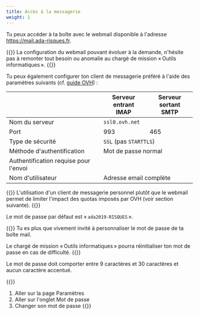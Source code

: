 ```yaml
---
title: Accès à la messagerie
weight: 1
---
```

Tu peux accéder à ta boîte avec le webmail disponible à l'adresse https://mail.ada-risques.fr.

{{<panel style="info">}}
La configuration du webmail pouvant évoluer à la demande, n'hésite pas à remonter tout besoin ou anomalie au chargé de mission « Outils informatiques ».
{{</panel>}}

Tu peux également configurer ton client de messagerie préféré à l'aide des paramètres suivants (cf. [guide OVH](https://docs.ovh.com/fr/emails/generalites-sur-les-emails-mutualises/#rappel-des-parametres-imap-et-pop)) :

<table class="table table-sm text-center">
    <thead class="thead-light">
        <tr>
            <th></th>
            <th>Serveur entrant<br/><b>IMAP</b></th>
            <th>Serveur sortant<br/><b>SMTP</b></th>
        </tr>
    </thead>
    <tbody>
        <tr>
            <td>Nom du serveur</td>
            <td colspan="2"><code>ssl0.ovh.net</code></td>
        </tr>
        <tr>
            <td>Port</td>
            <td>993</td>
            <td>465</td>
        </tr>
        <tr>
            <td>Type de sécurité</td>
            <td colspan="2"><code>SSL</code> (pas <code>STARTTLS</code>)</td>
        </tr>
        <tr>
            <td>Méthode d'authentification</td>
            <td colspan="2">Mot de passe normal</td>
        </tr>
        <tr>
            <td>Authentification requise pour l'envoi</td>
            <td></td>
            <td><i class="fa fa-check"></i></td>
        </tr>
        <tr>
            <td>Nom d'utilisateur</td>
            <td colspan="2">Adresse email complète</td>
        </tr>
    </tbody>
</table>

{{<panel style="info">}}
L'utilisation d'un client de messagerie personnel plutôt que le webmail permet de limiter l'impact des quotas imposés par OVH (voir section suivante).
{{</panel>}}

Le mot de passe par défaut est « `ada2019-RISQUES` ».

{{<panel style="danger">}}
Tu es plus que vivement invité à personnaliser le mot de passe de ta boîte mail.

Le chargé de mission « Outils informatiques » pourra réinitialiser ton mot de passe en cas de difficulté.
{{</panel>}}

Le mot de passe doit comporter entre 9 caractères et 30 caractères et aucun caractère accentué.

{{<panel style="warning" title="Sur le webmail mail.ada-risques.fr">}}
1. Aller sur la page <span class="rc-page"><i class="fa fa-cog"></i> Paramètres</i>
2. Aller sur l'onglet <span class="rc-tab"><i class="fa fa-ellipsis-h"></i> Mot de passe</i>
3. Changer son mot de passe
{{</panel>}}
